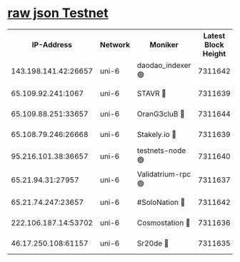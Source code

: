 [raw json Testnet](https://rpc-check.junot.stavr.tech/junot/rpc-junot-result.json)
=


<table><tr><th>IP-Address</th><th>Network</th><th>Moniker</th><th>Latest Block Height</th><th>Earliest Block Height</th><th>Catching Up</th><th>Tx Index</th><th>Voting Power</th><th>Scan Time</th></tr><tr><td>143.198.141.42:26657</td><td>uni-6</td><td>daodao_indexer 🟢</td><td>7311642</td><td>1</td><td>False</td><td>off</td><td>0</td><td>2024-01-23T16:10:18.788358758UTC</td></tr><tr><td>65.109.92.241:1067</td><td>uni-6</td><td>STAVR 🔴</td><td>7311639</td><td>1138541</td><td>False</td><td>on</td><td>6053</td><td>2024-01-23T16:10:10.474604926UTC</td></tr><tr><td>65.109.88.251:33657</td><td>uni-6</td><td>OranG3cluB 🔴</td><td>7311644</td><td>1138541</td><td>False</td><td>on</td><td>11</td><td>2024-01-23T16:10:23.289514736UTC</td></tr><tr><td>65.108.79.246:26668</td><td>uni-6</td><td>Stakely.io 🔴</td><td>7311639</td><td>1570872</td><td>False</td><td>on</td><td>1622293</td><td>2024-01-23T16:10:10.856872270UTC</td></tr><tr><td>95.216.101.38:36657</td><td>uni-6</td><td>testnets-node 🟢</td><td>7311640</td><td>1615130</td><td>False</td><td>on</td><td>0</td><td>2024-01-23T16:10:13.329055622UTC</td></tr><tr><td>65.21.94.31:27957</td><td>uni-6</td><td>Validatrium-rpc 🟢</td><td>7311637</td><td>2943363</td><td>False</td><td>on</td><td>0</td><td>2024-01-23T16:10:06.011424080UTC</td></tr><tr><td>65.21.74.247:23657</td><td>uni-6</td><td>#SoloNation 🔴</td><td>7311642</td><td>5208001</td><td>False</td><td>on</td><td>112</td><td>2024-01-23T16:10:17.841631258UTC</td></tr><tr><td>222.106.187.14:53702</td><td>uni-6</td><td>Cosmostation 🔴</td><td>7311636</td><td>5344501</td><td>False</td><td>on</td><td>109003</td><td>2024-01-23T16:10:03.626418438UTC</td></tr><tr><td>46.17.250.108:61157</td><td>uni-6</td><td>Sr20de 🔴</td><td>7311635</td><td>6419777</td><td>False</td><td>on</td><td>37</td><td>2024-01-23T16:09:58.175701044UTC</td></tr></table>